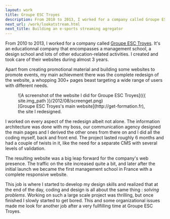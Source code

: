 ```yaml
---
layout: work
title: Groupe ESC Troyes
description: From 2010 to 2013, I worked for a company called Groupe ESC Troyes. It's an educationnal company that encompasses a management school, a design school and lots of other education-related activities. I created and took care of their websites during almost 3 years.
next_url: /work/lookatstream.html
next_title: Building an e-sports streaming agregator
---
```

From 2010 to 2013, I worked for a company called [Groupe ESC Troyes](http://get-formation.fr/ "Groupe ESC Troyes"). It's an educationnal company that encompasses a management school, a design school and lots of other education-related activities. I created and took care of their websites during almost 3 years.

Apart from creating promotional material and building some websites to promote events, my main achievment there was the complete redesign of the website, a whopping 300+ pages beast targeting a wide range of users with different needs.

<figure>
![A screenshot of the website I did for Groupe ESC Troyes]({{ site.img_path }}/2012/08/screenget.png)
<figcaption>
[Groupe ESC Troyes's main website](http://get-formation.fr), the site I redesigned.
</figcaption>
</figure>

I worked on every aspect of the redesign albeit not alone. The information architecture was done with my boss, our communication agency designed the main pages and I derived the other ones from there on and I did all the coding myself, back and front end. The project lasted roughly 6 months and had a couple of twists in it, like the need for a separate CMS with several levels of validation.

The resulting website was a big leap forward for the company's web presence. The traffic on the site increased quite a bit, and later after the initial launch we became the first management school in France with a complete responsive website.

This job is where I started to develop my design skills and realized that at the end of the day, coding and design is all about the same thing : *solving problems*. Working on such a large scale project was thrilling, but once finished 
I slowly started to get bored. This and some organizational issues made me look for another job after a very fullfilling time at Groupe ESC Troyes. 